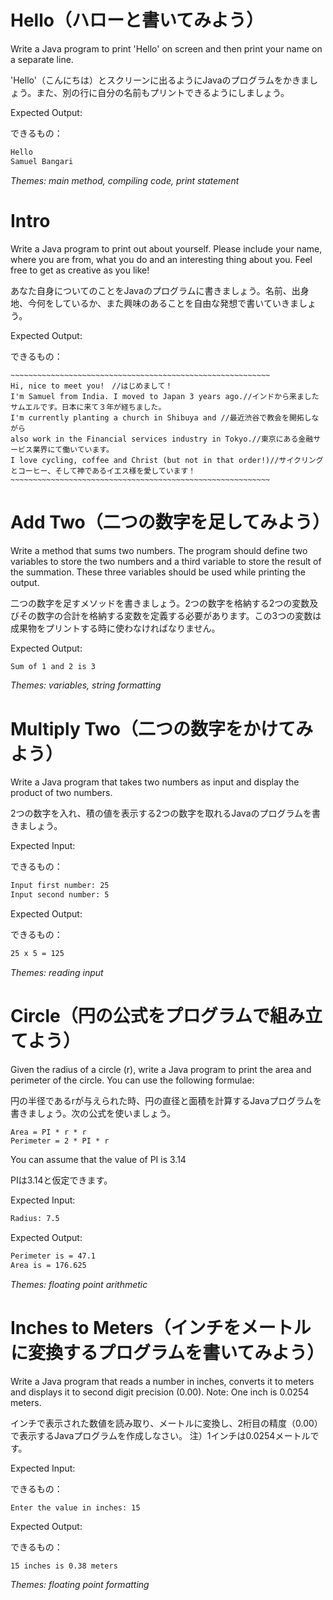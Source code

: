 # Hello（ハローと書いてみよう）

Write a Java program to print 'Hello' on screen and then print your name on a separate line.

'Hello'（こんにちは）とスクリーンに出るようにJavaのプログラムをかきましょう。また、別の行に自分の名前もプリントできるようにしましょう。

Expected Output:

できるもの：

```bash
Hello
Samuel Bangari
```

_Themes: main method, compiling code, print statement_

# Intro

Write a Java program to print out about yourself. Please include your name, where you are from, what you do and an interesting thing about you. Feel free to get as creative as you like!

あなた自身についてのことをJavaのプログラムに書きましょう。名前、出身地、今何をしているか、また興味のあることを自由な発想で書いていきましょう。

Expected Output:

できるもの：

```
~~~~~~~~~~~~~~~~~~~~~~~~~~~~~~~~~~~~~~~~~~~~~~~~~~~~~~~~~~
Hi, nice to meet you!　//はじめまして！
I'm Samuel from India. I moved to Japan 3 years ago.//インドから来ましたサムエルです。日本に来て３年が経ちました。
I'm currently planting a church in Shibuya and //最近渋谷で教会を開拓しながら
also work in the Financial services industry in Tokyo.//東京にある金融サービス業界にて働いています。
I love cycling, coffee and Christ (but not in that order!)//サイクリングとコーヒー、そして神であるイエス様を愛しています！
~~~~~~~~~~~~~~~~~~~~~~~~~~~~~~~~~~~~~~~~~~~~~~~~~~~~~~~~~~
```

# Add Two（二つの数字を足してみよう）

Write a method that sums two numbers. The program should define two variables to store the two numbers and a third variable to store the result of the summation. These three variables should be used while printing the output.

二つの数字を足すメソッドを書きましょう。2つの数字を格納する2つの変数及びその数字の合計を格納する変数を定義する必要があります。この3つの変数は成果物をプリントする時に使わなければなりません。

Expected Output:

```bash
Sum of 1 and 2 is 3
```

_Themes: variables, string formatting_

# Multiply Two（二つの数字をかけてみよう）

Write a Java program that takes two numbers as input and display the product of two numbers.

2つの数字を入れ、積の値を表示する2つの数字を取れるJavaのプログラムを書きましょう。

Expected Input:

できるもの：

```bash
Input first number: 25
Input second number: 5
```

Expected Output:

できるもの：

```bash
25 x 5 = 125
```

_Themes: reading input_

# Circle（円の公式をプログラムで組み立てよう）

Given the radius of a circle (r), write a Java program to print the area and perimeter of the circle. You can use the following formulae:

円の半径であるrが与えられた時、円の直径と面積を計算するJavaプログラムを書きましょう。次の公式を使いましょう。

```
Area = PI * r * r
Perimeter = 2 * PI * r
```

You can assume that the value of PI is 3.14

PIは3.14と仮定できます。

Expected Input:

```bash
Radius: 7.5
```

Expected Output:

```bash
Perimeter is = 47.1
Area is = 176.625
```

_Themes: floating point arithmetic_

# Inches to Meters（インチをメートルに変換するプログラムを書いてみよう）

Write a Java program that reads a number in inches, converts it to meters and displays it to second digit precision (0.00).
Note: One inch is 0.0254 meters.


インチで表示された数値を読み取り、メートルに変換し、2桁目の精度（0.00）で表示するJavaプログラムを作成しなさい。
注）1インチは0.0254メートルです。

Expected Input:

できるもの：

```
Enter the value in inches: 15
```

Expected Output:

できるもの：

```bash
15 inches is 0.38 meters
```

_Themes: floating point formatting_
